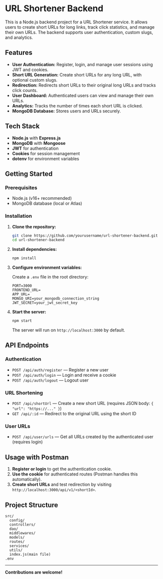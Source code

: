 # URL Shortener Backend

This is a Node.js backend project for a URL Shortener service. It allows users to create short URLs for long links, track click statistics, and manage their own URLs. The backend supports user authentication, custom slugs, and analytics.

## Features

- **User Authentication:** Register, login, and manage user sessions using JWT and cookies.
- **Short URL Generation:** Create short URLs for any long URL, with optional custom slugs.
- **Redirection:** Redirects short URLs to their original long URLs and tracks click counts.
- **User Dashboard:** Authenticated users can view and manage their own URLs.
- **Analytics:** Tracks the number of times each short URL is clicked.
- **MongoDB Database:** Stores users and URLs securely.

## Tech Stack

- **Node.js** with **Express.js**
- **MongoDB** with **Mongoose**
- **JWT** for authentication
- **Cookies** for session management
- **dotenv** for environment variables

## Getting Started

### Prerequisites

- Node.js (v16+ recommended)
- MongoDB database (local or Atlas)

### Installation

1. **Clone the repository:**
   ```bash
   git clone https://github.com/yourusername/url-shortener-backend.git
   cd url-shortener-backend
   ```

2. **Install dependencies:**
   ```bash
   npm install
   ```

3. **Configure environment variables:**

   Create a `.env` file in the root directory:

   ```
   PORT=3000
   FRONTEND_URL=
   APP_URL=
   MONGO_URI=your_mongodb_connection_string
   JWT_SECRET=your_jwt_secret_key
   ```

4. **Start the server:**
   ```bash
   npm start
   ```

   The server will run on `http://localhost:3000` by default.

## API Endpoints

### Authentication

- `POST /api/auth/register` — Register a new user
- `POST /api/auth/login` — Login and receive a cookie
- `POST /api/auth/logout` — Logout user

### URL Shortening

- `POST /api/shortUrl` — Create a new short URL (requires JSON body: `{ "url": "https://..." }`)
- `GET /api/:id` — Redirect to the original URL using the short ID

### User URLs

- `POST /api/user/urls` — Get all URLs created by the authenticated user (requires login)

## Usage with Postman

1. **Register or login** to get the authentication cookie.
2. **Use the cookie** for authenticated routes (Postman handles this automatically).
3. **Create short URLs** and test redirection by visiting `http://localhost:3000/api/v1/<shortId>`.

## Project Structure

```
src/
  config/
  controllers/
  dao/
  middlewares/
  models/
  routes/
  services/
  utils/
  index.js(main file)
.env
```

---

**Contributions are welcome!**